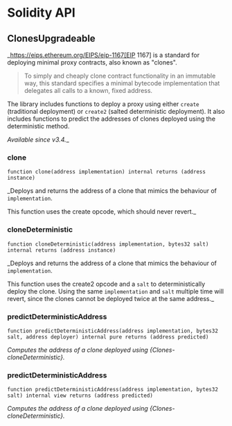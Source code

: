 # Solidity API

## ClonesUpgradeable

_https://eips.ethereum.org/EIPS/eip-1167[EIP 1167] is a standard for
deploying minimal proxy contracts, also known as "clones".

> To simply and cheaply clone contract functionality in an immutable way, this standard specifies
> a minimal bytecode implementation that delegates all calls to a known, fixed address.

The library includes functions to deploy a proxy using either `create` (traditional deployment) or `create2`
(salted deterministic deployment). It also includes functions to predict the addresses of clones deployed using the
deterministic method.

_Available since v3.4.__

### clone

```solidity
function clone(address implementation) internal returns (address instance)
```

_Deploys and returns the address of a clone that mimics the behaviour of `implementation`.

This function uses the create opcode, which should never revert._

### cloneDeterministic

```solidity
function cloneDeterministic(address implementation, bytes32 salt) internal returns (address instance)
```

_Deploys and returns the address of a clone that mimics the behaviour of `implementation`.

This function uses the create2 opcode and a `salt` to deterministically deploy
the clone. Using the same `implementation` and `salt` multiple time will revert, since
the clones cannot be deployed twice at the same address._

### predictDeterministicAddress

```solidity
function predictDeterministicAddress(address implementation, bytes32 salt, address deployer) internal pure returns (address predicted)
```

_Computes the address of a clone deployed using {Clones-cloneDeterministic}._

### predictDeterministicAddress

```solidity
function predictDeterministicAddress(address implementation, bytes32 salt) internal view returns (address predicted)
```

_Computes the address of a clone deployed using {Clones-cloneDeterministic}._

